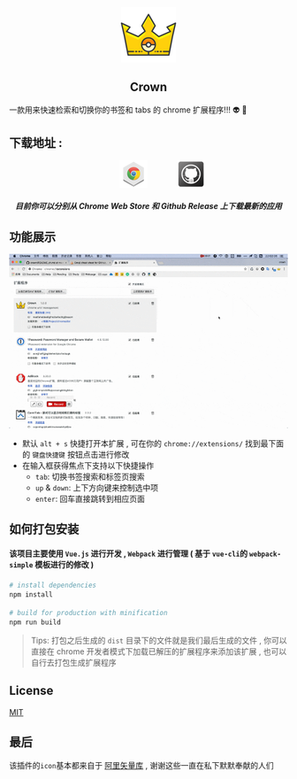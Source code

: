 <p align="center">
    <img src="/img/crown.svg"  width="100">
</p>

<h2 align="center">Crown</h2>

一款用来快速检索和切换你的书签和 tabs 的 chrome 扩展程序!!! :alien: :punch:


## 下载地址 :

<p align="center">
    <a style="margin:0 50px;" href="https://chrome.google.com/webstore/detail/crown/bfmniheobinjpgcoljkfhhalfeambejo?utm_source=chrome-ntp-icon"><img src="/img/chrome-icon.png"></a>
    <a href="https://github.com/crown3/crown/releases"><img src="/img/Github.png"></a>
</p>

<h5 align="center">目前你可以分别从 Chrome Web Store 和 Github Release 上下载最新的应用</h5>

## 功能展示

<p align="center">
    <img src="/img/intro.gif">
</p>

* 默认 `alt + s` 快捷打开本扩展 , 可在你的 `chrome://extensions/` 找到最下面的 `键盘快捷键` 按钮点击进行修改
* 在输入框获得焦点下支持以下快捷操作
	* `tab`: 切换书签搜索和标签页搜索
	* `up` & `down`: 上下方向键来控制选中项
	* `enter`: 回车直接跳转到相应页面

## 如何打包安装

#### 该项目主要使用 `Vue.js` 进行开发 , `Webpack` 进行管理 ( 基于 `vue-cli`的 `webpack-simple` 模板进行的修改 )

```bash
# install dependencies
npm install

# build for production with minification
npm run build
```

> Tips: 打包之后生成的 `dist` 目录下的文件就是我们最后生成的文件 , 你可以直接在 chrome 开发者模式下加载已解压的扩展程序来添加该扩展 , 也可以自行去打包生成扩展程序

## License

[MIT](http://opensource.org/licenses/MIT)

## 最后

该插件的`icon`基本都来自于 [阿里矢量库](http://www.iconfont.cn/) , 谢谢这些一直在私下默默奉献的人们
